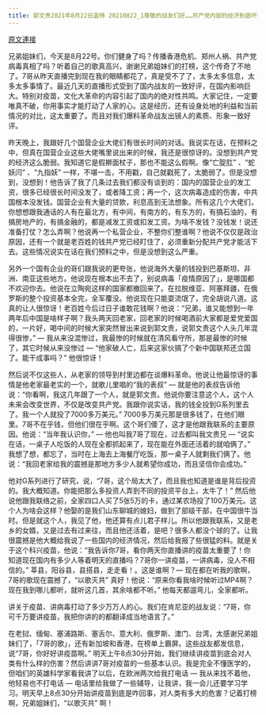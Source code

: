 ```yaml
---
title: 郭文贵2021年8月22日盖特 20210822_1尊敬的战友们好……共产党内部的经济到底坏到了什么样的程度？我们最近几天的直播在国内产生了什么样的影响……国内的同胞到底是怎么认知疫苗的？我们的灭共歌打榜的奇迹，深深地震撼了
---
```


[原文連接](https://gnews.org/ThreadView/53481672)

兄弟姐妹们，今天是8月22号。你们健身了吗？传播香港危机、郑州人祸、共产党病毒真相了吗？听着自己的歌真高兴，谢谢兄弟姐妹们的打榜，这个传奇了不地了。7哥从昨天直播完到现在我的眼睛都花了，真是受不了了，太多太多信息，太多太多事情了。最近几天的直播形式受到了国内战友的一致好评，在国内影响巨大。特别对疫苗，文化大革命的内容引起了国内的绝对性共鸣。大家记住，一定要唯真不破，你用事实才能打动了人家的心。这是经历，还有设身处地的利益和当前情况的对比，这太重要了。而且对我们爆料革命战友出镜人的素质、形象一致好评。


昨天晚上，我跟好几个国营企业大佬们有很长时间的对话。我说实在话，在预料之中，但真在国营企业这些大佬嘴里说出来的时候，我还是很惊讶的。没想到共产党的经济这么脆弱。我知道它是假擀面杖子，那也不能这么假啊。像“亡腚肛” 、“蛇妖闫” 、“九指妖” 一样，不堪一击，不用戳，自己就戳死了，太脆弱了。但是没想到，没想到！他告诉了我了几条过去我们都没有谈到的：国内的国营企业的发工资，很多已经很长时间没发了，或者降工资；再一个，这次病毒造成的伤害，中共国根本没发钱。国营企业有大量的贷款，利息高到无法想象。所有这几个大佬们，你想想跟我通话的人有在最北方，有中间，有南方的，有东方的，有搞石油的，有搞房地产的，有搞金融的，都是减发工资或扣发工资。为啥不发钱？没钱发！说还准备打仗？怎么弄啊？他说再一个私营企业，不整你们整谁啊？他说不仅仅是政治原因，还有一个就是老百姓的钱共产党已经盯住了，必须重新分配共产党才能活下去。这些情况说实在话在我们预料之中，但是没想到这么严重。


另外一个国有企业的哥们跟我说的更夸张，他说海外大量的钱投到巴基斯坦、非洲、南亚这些地方。他说现在根本出不去了，别说病毒「疫情原因了」，是哪国都不欢迎你去。他说在立陶宛这样的国家都撤回来了。在拉脱维亚、阿塞拜疆，在俄罗斯的整个投资基本全完，全军覆没。他说现在只能耍流氓了，完全胡说八道。这真的让人很惊讶！老百姓今后过日子谁敢花钱啊？他说：“兄弟，谁又能想到一年两年后中国是啥样子啊？我头两天回老家，回老家的时候喝酒前大家都是爱党爱国的，一片好，喝中间的时候大家突然冒出来说到郭文贵，说郭文贵这个人头几年混得很惨，”  — 我从来没混惨过，我最惨的时候就在清风看守所，那是最惨的时候了，其它时候从来没惨过 — “他家破人亡，后来这家伙搞了个新中国联邦还立国了。能干成事吗？” 他很惊讶！


然后说不仅这些人，从老家的领导到村里边都在谈爆料革命。他说让他最惊讶的事情是他老家最老实的一个，就歌儿里唱的“我的表叔”  — 就是他的表叔告诉他说：“你看啊，我这几年跟了一个人，就是郭文贵。他说你要注意这个人，这个人未来会改变世界，不仅是改变共产党。我跟你说实话，我的钱全投到G系列里去了。我一个人就投了7000多万美元。” 7000多万美元那是很多钱了，在他们眼里。7哥不在乎钱，但他们很在乎啊。这个哥们傻了，这才是他跟我联系的主要原因。他说：“当年我认识你，”  — 他也叫我7哥了现在，过去都叫我文贵兄 — “说实在话，一桌子人吃饭的人现在全都抓起来了，现在能在外面还活着的就咱俩了。” 我想了想，都忘了，当时在上海去上海餐厅吃饭，那一桌子人就剩我们俩了。他说：“我回老家给我的震撼是那地方多少人就希望你成功，而且坚信你会成功。” 


他对G系列进行了研究，说，“7哥，这个局太大了，而且我也知道是谁是背后投资的。我大概知道。你能把那么多投资人弄到不同的投资平台上，太牛了！” 然后他说他跟我联络之前，全家四口人买了5张5万的卡，通过某农场投了100万美元。这个人为啥会这样？他娶的是我们山东聊城的媳妇，做到了部级干部，在中国很牛当时。但是就这个人，我见了他，他还算有点儿君子样儿。所以他跟我联系，又是老乡的女婿，又是过去有过来往，而且他还活着，是吧？很多人都没个球的了。让我很震撼是他大概给我说了一些国内的经济情况，然后给我报了些很猛的料。就是关于这个科兴疫苗，他说：“我告诉你7哥，看你两天你直播讲的疫苗太重要了！你知道现在国内有多少人等着明天的直播吗？7哥你一讲疫苗，一讲病毒，没人不相信的。”  莘县，阳谷县，县搭县，走走看！。这是谁啊？— 现在都在听我的歌啊，7哥的歌现在震撼了，“以歌灭共” 真好！他说：“原来你看我啥时候听过MP4啊？现在我到哪儿都听，就听这几首，其余啥都不听。” 他每天都遛弯儿，全家都听。


讲关于疫苗、讲病毒打动了多少万万人的心。我们在肯尼亚的战友说：“7哥，你可千万要讲疫苗，我把你讲的的都翻译成当地语言了。” 


在老挝、缅甸、塞浦路斯、塞舌尔、意大利、俄罗斯、澳门、台湾，太感谢兄弟姐妹们了，「7哥的歌」，还有新加坡和香港，在榜单上霸屏。这些战友都发信息，说“7哥，你好好讲疫苗啊。” 明天上午8点30分开始，我们继续讲疫苗到底会对人类有什么样的伤害？然后讲讲7哥对疫苗的一些基本认识。我是完全不懂医学的，但咱们的英雄科学家看我讲了以后，在欧洲两次给我打电话 — 我从来找不着他，他轻易也不打电话 — 电话里给我做了一些辅导，让我讲，我一会儿还要学习学习。明天早上8点30分开始讲疫苗到底是咋回事，对人类有多大的危害？记着打榜啊，兄弟姐妹们，“以歌灭共” 啊！
